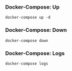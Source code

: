 ### Docker-Compose: Up

`docker-compose up -d`

### Docker-Compose: Down

`docker-compose down`

### Docker-Compose: Logs

`docker-compose logs`
